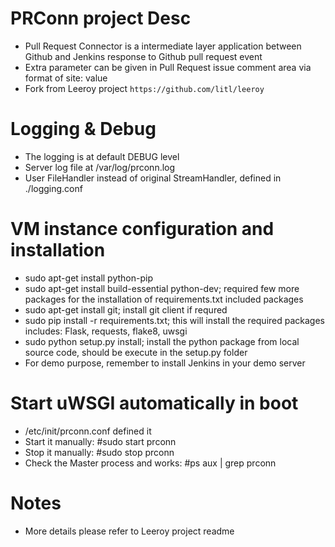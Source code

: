 # PRConn project Desc
- Pull Request Connector is a intermediate layer application between Github and Jenkins response to Github pull request event 
- Extra parameter can be given in Pull Request issue comment area via format of site: value
- Fork from Leeroy project `https://github.com/litl/leeroy`

# Logging & Debug
- The logging is at default DEBUG level
- Server log file at /var/log/prconn.log
- User FileHandler instead of original StreamHandler, defined in ./logging.conf


# VM instance configuration and installation
- sudo apt-get install python-pip
- sudo apt-get install build-essential python-dev;
required few more packages for the installation of requirements.txt included packages
- sudo apt-get install git; install git client if requred
- sudo pip install -r requirements.txt; 
this will install the required packages includes: Flask, requests, flake8, uwsgi
- sudo python setup.py install;
install the python package from local source code, should be execute in the setup.py folder
- For demo purpose, remember to install Jenkins in your demo server


# Start uWSGI automatically in boot
- /etc/init/prconn.conf defined it
- Start it manually: #sudo start prconn
- Stop it manually: #sudo stop prconn
- Check the Master process and works: #ps aux | grep prconn

# Notes
- More details please refer to Leeroy project readme
